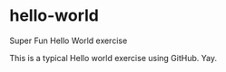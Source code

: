 # hello-world
Super Fun Hello World exercise

This is a typical Hello world exercise using GitHub. Yay. 
